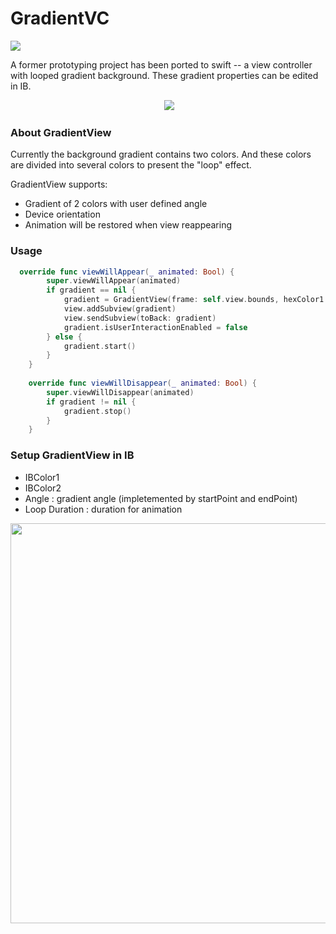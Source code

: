 # GradientVC
![](https://travis-ci.org/shion0111/GradientVC.svg?branch=master)

A former prototyping project has been ported to swift -- a view controller with looped gradient background. These gradient properties can be edited in IB.
<p align="center">
  <img src="https://github.com/shion0111/GradientVC/blob/master/gradientVC.gif"/>
</p>


### About GradientView
Currently the background gradient contains two colors. And these colors are divided into several colors to present the "loop" effect. 

GradientView supports:
- Gradient of 2 colors with user defined angle
- Device orientation
- Animation will be restored when view reappearing


### Usage

```swift
  override func viewWillAppear(_ animated: Bool) {
        super.viewWillAppear(animated)
        if gradient == nil {
            gradient = GradientView(frame: self.view.bounds, hexColor1: "#F298e7", hexColor2: "#a5f9f9", angle: 25.0)
            view.addSubview(gradient)
            view.sendSubview(toBack: gradient)
            gradient.isUserInteractionEnabled = false
        } else {
            gradient.start()
        }
    }
    
    override func viewWillDisappear(_ animated: Bool) {
        super.viewWillDisappear(animated)
        if gradient != nil {
            gradient.stop()
        }
    }
```

### Setup GradientView in IB
- IBColor1
- IBColor2
- Angle : gradient angle (impletemented by startPoint and endPoint)
- Loop Duration : duration for animation
<p align="center">
  <img src="https://github.com/shion0111/GradientVC/blob/master/setup.jpg" width="640"/>
</p>
